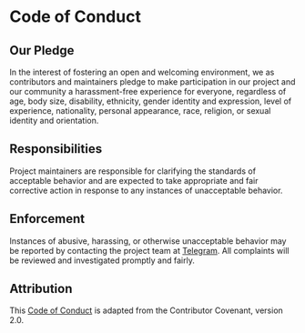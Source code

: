 # Code of Conduct

## Our Pledge

In the interest of fostering an open and welcoming environment, we as contributors and maintainers
pledge to make participation in our project and our community a harassment-free experience for everyone,
regardless of age, body size, disability, ethnicity, gender identity and expression, level of experience,
nationality, personal appearance, race, religion, or sexual identity and orientation.

## Responsibilities

Project maintainers are responsible for clarifying the standards of acceptable behavior and are expected
to take appropriate and fair corrective action in response to any instances of unacceptable behavior.

## Enforcement

Instances of abusive, harassing, or otherwise unacceptable behavior may be reported by contacting
the project team at [Telegram](https://t.me/gvatsal60). All complaints will be reviewed and investigated promptly and fairly.

## Attribution

This [Code of Conduct](https://www.contributor-covenant.org/version/2/0/code_of_conduct)
is adapted from the Contributor Covenant, version 2.0.

